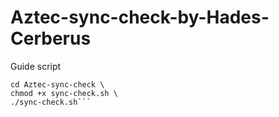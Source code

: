 # Aztec-sync-check-by-Hades-Cerberus
Guide script
```git clone https://github.com/hieuwb/Aztec-sync-check.git \
cd Aztec-sync-check \
chmod +x sync-check.sh \
./sync-check.sh```

